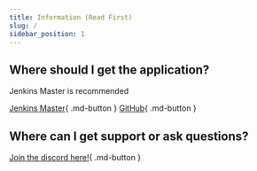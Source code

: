 ```yaml
---
title: Information (Read First)
slug: /
sidebar_position: 1
---
```


## Where should I get the application?

Jenkins Master is recommended

[Jenkins Master](https://ci.worldmandia.cc/view/WorldMandia/job/ModernCustomBot-job/){ .md-button } [GitHub](https://github.com/mani1232/ModernCustomBot){ .md-button }

## Where can I get support or ask questions?

[Join the discord here!](https://discord.worldmandia.cc/){ .md-button }
